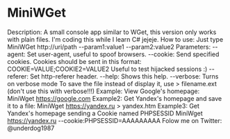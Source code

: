 # MiniWGet
                       
Description: A small console app similar to WGet, this version only works with plain files. I'm coding this while I learn C# jejeje.
How to use:
Just type MiniWGet http://uri/path --param1:value1 --param2:value2
Parameters:
  --agent: Set user-agent, useful to spoof browsers.
  --cookie: Send specified cookies.
            Cookies should be sent in this format: COOKIE=VALUE;COOKIE2=VALUE2
            Useful to test hijacked sessions :)
  --referer: Set http-referer header.
  --help: Shows this help.
  --verbose: Turns on verbose mode
To save the file instead of display it, use > filename.ext (don't use this with verbose!!!)
Example: View Google's homepage:
        MiniWget https://google.com
Example2: Get Yandex's homepage and save it to a file:
        MiniWget https://yandex.ru > yandex.htm
Example3: Get Yandex's homepage sending a Cookie named PHPSESSID
        MiniWget https://yandex.ru --cookie:PHPSESSID=AAAAAAAAA
Folow me on Twitter: @underdog1987
